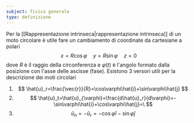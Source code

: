 ```yaml
---
subject: fisica generale
type: definizione
---
```

Per la [[Rappresentazione intrinseca|rappresentazione intrinseca]] di un moto circolare è utile fare un cambiamento di coordinate da cartesiane a polari
$$
x=R\cos\varphi\quad y=R\sin\varphi\quad z=0
$$
dove $R$ è il raggio della circonferenza e $\varphi(t)$ è l'angolo formato dalla posizione con l'asse delle ascisse (fase).
Esistono 3 versori utili per la descrizione dei moti circolari
1. $$
\hat{u}_r=\frac{\vec{r}}{R}=\cos\varphi\hat{i}+\sin\varphi\hat{j}
$$
2. $$
\hat{u}_t=\hat{u}_{\varphi}=\frac{d\hat{u}_r}{d\varphi}=-\sin\varphi\hat{i}+\cos\varphi\hat{j}=\
$$
2. $$
\hat{u}_n=-\hat{u}_r=-\cos\varphi\hat{i}-\sin\varphi\hat{j}
$$